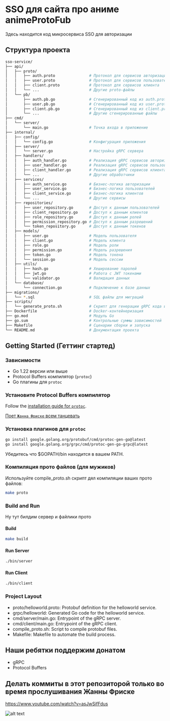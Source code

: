 # SSO для сайта про аниме animeProtoFub

Здесь находится код микросервиса SSO для авторизации
## Структура проекта
```bash
sso-service/
├── api/
│   ├── proto/
│   │   ├── auth.proto               # Протокол для сервисов авторизации
│   │   ├── user.proto               # Протокол для сервисов пользователя
│   │   ├── client.proto             # Протокол для сервисов клиента
│   │   └── ...                      # Другие proto-файлы
│   └── pb/
│       ├── auth.pb.go               # Сгенерированный код из auth.proto
│       ├── user.pb.go               # Сгенерированный код из user.proto
│       ├── client.pb.go             # Сгенерированный код из client.proto
│       └── ...                      # Другие сгенерированные файлы
├── cmd/
│   └── server/
│       └── main.go                  # Точка входа в приложение
├── internal/
│   ├── config/
│   │   └── config.go                # Конфигурация приложения
│   ├── server/
│   │   └── server.go                # Настройка gRPC сервера
│   ├── handlers/
│   │   ├── auth_handler.go          # Реализация gRPC сервисов авторизации
│   │   ├── user_handler.go          # Реализация gRPC сервисов пользователя
│   │   ├── client_handler.go        # Реализация gRPC сервисов клиента
│   │   └── ...                      # Другие обработчики
│   ├── services/
│   │   ├── auth_service.go          # Бизнес-логика авторизации
│   │   ├── user_service.go          # Бизнес-логика пользователей
│   │   ├── client_service.go        # Бизнес-логика клиентов
│   │   └── ...                      # Другие сервисы
│   ├── repositories/
│   │   ├── user_repository.go       # Доступ к данным пользователей
│   │   ├── client_repository.go     # Доступ к данным клиентов
│   │   ├── role_repository.go       # Доступ к данным ролей
│   │   ├── permission_repository.go # Доступ к данным разрешений
│   │   └── token_repository.go      # Доступ к данным токенов
│   ├── models/
│   │   ├── user.go                  # Модель пользователя
│   │   ├── client.go                # Модель клиента
│   │   ├── role.go                  # Модель роли
│   │   ├── permission.go            # Модель разрешения
│   │   ├── token.go                 # Модель токена
│   │   └── session.go               # Модель сессии
│   ├── utils/
│   │   ├── hash.go                  # Хеширование паролей
│   │   ├── jwt.go                   # Работа с JWT токенами
│   │   └── validator.go             # Валидация данных
│   └── database/
│       └── connection.go            # Подключение к базе данных
├── migrations/
│   └── *.sql                        # SQL файлы для миграций
├── scripts/
│   └── generate_proto.sh            # Скрипт для генерации gRPC кода из proto-файлов
├── Dockerfile                       # Docker-контейнеризация
├── go.mod                           # Модуль Go
├── go.sum                           # Контрольные суммы зависимостей
├── Makefile                         # Сценарии сборки и запуска
└── README.md                        # Документация проекта
```

## Getting Started (Геттинг стартед)

### Зависимости

- Go 1.22 версии или выше
- Protocol Buffers компилятор (`protoc`)
- Go плагины для `protoc`

### Установите Protocol Buffers компилятор

Follow the [installation guide for `protoc`](https://grpc.io/docs/protoc-installation/).

[Поет `Жанна Фриске` всем танцевать](https://www.youtube.com/watch?v=fru-_nqI6RI)

### Установка плагинов для `protoc`

```bash
go install google.golang.org/protobuf/cmd/protoc-gen-go@latest
go install google.golang.org/grpc/cmd/protoc-gen-go-grpc@latest
```
Убедитесь что $GOPATH/bin находится в вашем PATH.

### Компиляция прото файлов (для мужиков)
Используйте compile_proto.sh скрипт дял компиляции ваших прото файлов:

```bash
make proto
```
### Build and Run

Ну тут билдим сервер и файлики прото

#### Build
```bash
make build
```
#### Run Server
```bash
./bin/server
```
#### Run Client
```bash
./bin/client
```

### Project Layout
- proto/helloworld.proto: Protobuf definition for the helloworld service.
- grpc/helloworld: Generated Go code for the helloworld service.
- cmd/server/main.go: Entrypoint of the gRPC server.
- cmd/client/main.go: Entrypoint of the gRPC client.
- compile_proto.sh: Script to compile protobuf files.
- Makefile: Makefile to automate the build process.

## Наши ребятки поддержим донатом
- gRPC
- Protocol Buffers

## Делать коммиты в этот репозиторой только во время прослушивания Жанны Фриске

https://www.youtube.com/watch?v=asJwSifFdus

![alt text](https://i.pinimg.com/originals/f2/7e/c9/f27ec9dd30b6d4946cac165b66e49fcf.jpg)

